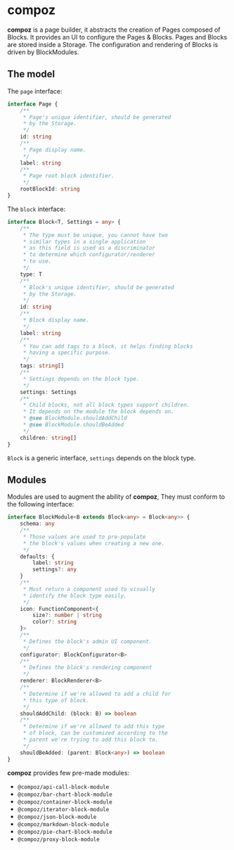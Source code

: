# compoz

**compoz** is a page builder, it abstracts the creation of Pages composed of Blocks.
It provides an UI to configure the Pages & Blocks.
Pages and Blocks are stored inside a Storage.
The configuration and rendering of Blocks is driven by BlockModules.

## The model

The `page` interface:

```typescript
interface Page {
    /**
     * Page's unique identifier, should be generated
     * by the Storage.
     */
    id: string
    /**
     * Page display name.
     */
    label: string
    /**
     * Page root block identifier.
     */
    rootBlockId: string
}
```

The `block` interface:

```typescript
interface Block<T, Settings = any> {
    /**
     * The type must be unique, you cannot have two
     * similar types in a single application
     * as this field is used as a discriminator
     * to determine which configurator/renderer
     * to use.
     */
    type: T
    /**
     * Block's unique identifier, should be generated
     * by the Storage.
     */
    id: string
    /**
     * Block display name.
     */
    label: string
    /**
     * You can add tags to a block, it helps finding blocks
     * having a specific purpose.
     */
    tags: string[]
    /**
     * Settings depends on the block type.
     */
    settings: Settings
    /**
     * Child blocks, not all block types support children.
     * It depends on the module the block depends on.
     * @see BlockModule.shouldAddChild
     * @see BlockModule.shouldBeAdded
     */
    children: string[]
}
```

`Block` is a generic interface, `settings` depends on the block type.

## Modules

Modules are used to augment the ability of **compoz**,
They must conform to the following interface:

```typescript
interface BlockModule<B extends Block<any> = Block<any>> {
    schema: any
    /**
     * Those values are used to pre-populate
     * the block's values when creating a new one.
     */
    defaults: {
        label: string
        settings?: any
    }
    /**
     * Must return a component used to visually
     * identify the block type easily.
     */
    icon: FunctionComponent<{
        size?: number | string
        color?: string
    }>
    /**
     * Defines the block's admin UI component.
     */
    configurator: BlockConfigurator<B>
    /**
     * Defines the block's rendering component
     */
    renderer: BlockRenderer<B>
    /**
     * Determine if we're allowed to add a child for
     * this type of block.
     */
    shouldAddChild: (block: B) => boolean
    /**
     * Determine if we're allowed to add this type
     * of block, can be customized according to the
     * parent we're trying to add this block to.
     */
    shouldBeAdded: (parent: Block<any>) => boolean
}
```

**compoz** provides few pre-made modules:

- `@compoz/api-call-block-module`
- `@compoz/bar-chart-block-module`
- `@compoz/container-block-module`
- `@compoz/iterator-block-module`
- `@compoz/json-block-module`
- `@compoz/markdown-block-module`
- `@compoz/pie-chart-block-module`
- `@compoz/proxy-block-module`
